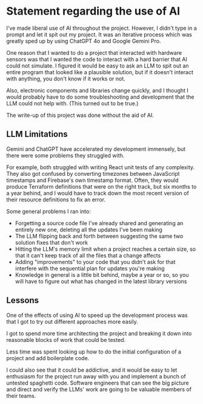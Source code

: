 # Statement regarding the use of AI

I've made liberal use of AI throughout the project.  However, I didn't type in a prompt and let it spit out my project.  It was an iterative process which was greatly sped up by using ChatGPT 4o and Google Gemini Pro.  

One reason that I wanted to do a project that interacted with hardware sensors was
that I wanted the code to interact with a hard barrier that AI could not simulate.  I figured it would be easy to ask an LLM to spit out an entire program that looked
like a plausible solution, but if it doesn't interact with anything, you don't know if it works or not.

Also, electronic components and libraries change quickly, and I thought I would probably have to do some troubleshooting and development that the LLM could not help with.  (This turned out to be true.)

The write-up of this project was done without the aid of AI.

## LLM Limitations

Gemini and ChatGPT have accelerated my development immensely, but there were some problems they struggled with.

For example, both struggled with writing React unit tests of any complexity.  They also got confused by converting timezones between JavaScript timestamps and Firebase's own timestamp format.  Often, they would produce Terraform definitions that were on the right track, but six months to a year behind, and I would have to track down the most recent version of their resource definitions to fix an error. 

Some general problems I ran into:

- Forgetting a source code file I've already shared and generating an entirely new one, deleting all the updates I've been making
- The LLM flipping back and forth between suggesting the same two solution fixes that don't work
- Hitting the LLM's memory limit when a project reaches a certain size, so that it can't keep track of all the files that a change affects
- Adding "improvements" to your code that you didn't ask for that interfere with the sequential plan for updates you're making
- Knowledge in general is a little bit behind, maybe a year or so, so you will have to figure out what has changed in the latest library versions

## Lessons

One of the effects of using AI to speed up the development process was that I got to try out different approaches more easily.  

I got to spend more time architecting the project and breaking it down into reasonable blocks of work that could be tested. 

Less time was spent looking up how to do the initial configuration of a project and add boilerplate code.

I could also see that it could be addictive, and it would be easy to let enthusiasm for the project run away with you and implement a bunch of untested spaghetti code.  Software engineers that can see the big picture and direct and verify the LLMs' work are going to be valuable members of their teams.
